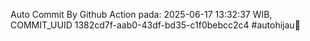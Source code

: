 Auto Commit By Github Action pada: 2025-06-17 13:32:37 WIB, COMMIT_UUID 1382cd7f-aab0-43df-bd35-c1f0bebcc2c4 #autohijau🗿
